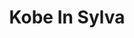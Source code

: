 ---
layout: place
title: "Kobe In Sylva"
permalink: /north-carolina/sylva/kobe-in-sylva.html
stateAbbr: NC
stateName: North Carolina
cityName: Sylva
place_id: ChIJyXqFh9kUWYgR1adIJqrqDRg
photos:
  - name: >-
      places/ChIJyXqFh9kUWYgR1adIJqrqDRg/photos/AeeoHcJf5bokQmEK_-9mOllJYBLm51QpAC2j6XXmrTuSoWC7tEFBK0BKzS6HU-s8wViV9oHwOQ97TQNEJDwJwx7UQQIZ8tJNBR9LUMajP-PxmtWmTzE3Oqj4oWZmYZjeizCDtemgF4WL-z6oPHp00oB8YcJfT6nRfjUb1gJqnPfNIqlnxVNP_USdGRW9qUYlyxtTyN3Y4Hvfi5J-15gBlUB60t91bqizqmy5RsI-ZKcgS5jbcV7DGiEXGlpciEF0GScuDRr2aNvR2ELx5bNXoooSKQZsR6sDZxxZcV4RQ_vbroiIThOAwbvNcz6ybT1Ws8Rg7UwOzABIcXPmDYBHUlu9jxgyNmSdftEY66gdjm_ksv0Wd-LYTDeSIjq9LnyB9_qYPwgquXgd_GbBrbU1dnzx2Hw_NkIE-8SdZTTeT1hgLcizKu_Z
    widthPx: 3024
    heightPx: 4032
    authorAttributions:
      - displayName: L C
        uri: https://maps.google.com/maps/contrib/106840608904163805483
        photoUri: >-
          https://lh3.googleusercontent.com/a/ACg8ocIf-jrD9AXrzHCJK_Tx6Y1lqJ7XgBMdCgPHKk3P9hOZI0lODA=s100-p-k-no-mo
    flagContentUri: >-
      https://www.google.com/local/imagery/report/?cb_client=maps_api_places.places_api&image_key=!1e10!2sCIHM0ogKEICAgIC50bO6zgE&hl=en-US
    googleMapsUri: >-
      https://www.google.com/maps/place//data=!3m4!1e2!3m2!1sCIHM0ogKEICAgIC50bO6zgE!2e10!4m2!3m1!1s0x885914d987857ac9:0x180deaaa2648a7d5
  - name: >-
      places/ChIJyXqFh9kUWYgR1adIJqrqDRg/photos/AeeoHcLliT_nzkm3M1W-5hYqcRHiJhDj785R_fE34i4Dse806xT5zT7QHtLfvr1ZCeUwzX376OrcHqc8sAGKKdayQhh3bkPFdo9CaIpkJ21RuSLqiZ46G5Tar-tbyAGISJUv6c5JEUPjdNR7TCWOHHbrWHxxrtsMOdLTkhLv-F_QXJ63e_NV9ICzzQim2l8D0D8AAzgtee2qtysQlKoYjBHcLp_ZJbPcfEtXIfBdKNK-Nuw0u3h-ndoFcZblXKYU2XrTqTo8bcw9q8VxFTe5VyOvhrhXC_Hk7Bmz_e0kTjZVxwjRrj8Ycth7wUDVi7gvjFGV-Pa6a4x5s8RRmgDX9eMzwTJ7U2I2nWqkShEm-LFii5YRQe5HVc5JuCQRf2QNWZ9EeGf5cP-iZBv4xNwRQSa2GulQpTspkWSu-xZftyIhvJTALJQ4
    widthPx: 2992
    heightPx: 2992
    authorAttributions:
      - displayName: Carolina Wren
        uri: https://maps.google.com/maps/contrib/110454873926064609932
        photoUri: >-
          https://lh3.googleusercontent.com/a-/ALV-UjX3RnmsGKgeDIi1RD0galQCc2OhCqMAmuZpx2lUnwSLUZZ5WbwQ=s100-p-k-no-mo
    flagContentUri: >-
      https://www.google.com/local/imagery/report/?cb_client=maps_api_places.places_api&image_key=!1e10!2sCIHM0ogKEICAgIDr0_-U6wE&hl=en-US
    googleMapsUri: >-
      https://www.google.com/maps/place//data=!3m4!1e2!3m2!1sCIHM0ogKEICAgIDr0_-U6wE!2e10!4m2!3m1!1s0x885914d987857ac9:0x180deaaa2648a7d5
  - name: >-
      places/ChIJyXqFh9kUWYgR1adIJqrqDRg/photos/AeeoHcKsyinLNTOntOptcU8gGFYpPrvgpaz6fL2dthXuPm9tfIs8FCG9Yf6dPvV_KBgWy9CGzQMBP38iM0GtrYgvP2t4rzDI4tCdyvdzO8PeEbhd9KFcDS5vjhNyZMr2t9Hbv4DedTqTYqEV7dIA7vIrZn8bq1J2-ZhV5XCAmj7ck8ZfeMdGYMeSxfEkmKAOAfreuHlsNppkpPPpOwjahDyqMJLCzMc-0n_j-iMP1aOUxYwA_lSuIO5pEjLH2yOFBLmo64s4P8jrDOijv0uXwyy-7Jzc-UoG-JYv6N4K4lJfSWpqDr2JhCc-oMoNHEflTycSPlEzGCIZvmFHIfNJ7qyZhnCZWm3Eq8tWNYjTmwtWEpxcYMEegI-84BgiMh7pvWXG1_cBRtsmQ9EDygZ3gkXaWmua3GnqvEeQHlVp9HCxPsT_Og
    widthPx: 3024
    heightPx: 3024
    authorAttributions:
      - displayName: Melinda Russek
        uri: https://maps.google.com/maps/contrib/107983370411696368436
        photoUri: >-
          https://lh3.googleusercontent.com/a-/ALV-UjVad3m6kWKtuLAiAIQwwXu7YGnZ53VCWQHtUg78e2rBifbl9N2n=s100-p-k-no-mo
    flagContentUri: >-
      https://www.google.com/local/imagery/report/?cb_client=maps_api_places.places_api&image_key=!1e10!2sCIHM0ogKEICAgID6_Kv4Cw&hl=en-US
    googleMapsUri: >-
      https://www.google.com/maps/place//data=!3m4!1e2!3m2!1sCIHM0ogKEICAgID6_Kv4Cw!2e10!4m2!3m1!1s0x885914d987857ac9:0x180deaaa2648a7d5
  - name: >-
      places/ChIJyXqFh9kUWYgR1adIJqrqDRg/photos/AeeoHcI3AdcNVlHNRhnZpOkn1dsqrJ-ny5eK_KQOiVVAqYlWgIg2SQ8Iq4HHlJnic7CZN0skPeyOtvV1-mB2kduI9nP4dY3C7dBhEkxI6KxO7CAYfcNR_KZXo98lAoq3LyvhBkh8ilkvnPVGeu_zmGz1aXiW2UYTcKsghA9qf46pdRV-hQzwewK_5ZbPJ0zCMiUEtnQBvyPiHOWG5DTnAyrblOp0bNxj9UvuSQ6xhi3K3X4FyF6o-FLa4GDY3HrJDCWObAtBtkxWIQCIO68t2xpcVXmt4luKl_LILiEgBpeHcEmeuqJ3H3URElXGHVD11P4f-yp8T5C_GZ9-oxZrSlqTkxGpvEof4l4FuV9mJCzQoqd4ySr_aJwZoTmMSDm39VaE9blnin6suqkpw93AuDxTDJUqtMiVJWWLx3JYBBlIOecFFMA
    widthPx: 4032
    heightPx: 3024
    authorAttributions:
      - displayName: Itali Flowers
        uri: https://maps.google.com/maps/contrib/101656615258813575760
        photoUri: >-
          https://lh3.googleusercontent.com/a-/ALV-UjXEOl8Uu6Py5N3IMZ4Jmwi_LL1phxKlBYeDpthLPBvm0MRBg3JT=s100-p-k-no-mo
    flagContentUri: >-
      https://www.google.com/local/imagery/report/?cb_client=maps_api_places.places_api&image_key=!1e10!2sCIHM0ogKEICAgICuvKuE9QE&hl=en-US
    googleMapsUri: >-
      https://www.google.com/maps/place//data=!3m4!1e2!3m2!1sCIHM0ogKEICAgICuvKuE9QE!2e10!4m2!3m1!1s0x885914d987857ac9:0x180deaaa2648a7d5
  - name: >-
      places/ChIJyXqFh9kUWYgR1adIJqrqDRg/photos/AeeoHcL4zojKM1S8lbQB0kBkwOHcCiERuCHcPQ9TXQpLz1lrmX9bWpoth2y6VMR1q0HZGi1IW8krsn1w6-o-8OBWF0G1LtOcls5Gfuo2yGzCAK5sndgn6SAk8fVIymUPApe9PoIMwZYYzi9GxVme2t_DmWB1C8nxtGYfmlVI2PyjwoWKb0T7q4gfJ9dctxOOk40toM69ZMHHg80njJpX99HCGa_doMmLOWLTs3Kr87Q2N-3tu3JoOC0EmXreGSE7FOtlNULtadS9HZGYNZB0Zx1IaJCUEcibVFTb-gF77ykSEAWZLvPXXkKq9grakyv4g5948wr0Ng4ZJ1OO1nRIHH2KlZcge3oFCYD_y5AnDb2K7EkJtnyN3zHKdhu48zMF22roNTfYrXRszxuP1Agp58wZrhVwp_OuZ1tNrpG6vJ-ns5sCzow
    widthPx: 3024
    heightPx: 4032
    authorAttributions:
      - displayName: Matthew Messick
        uri: https://maps.google.com/maps/contrib/100514314017177613838
        photoUri: >-
          https://lh3.googleusercontent.com/a-/ALV-UjXHuN8TQsKyLrIPie0l9igpYMX97hl333hP2Hux_qlGrxUoDLM=s100-p-k-no-mo
    flagContentUri: >-
      https://www.google.com/local/imagery/report/?cb_client=maps_api_places.places_api&image_key=!1e10!2sCIHM0ogKEICAgIC_1sKaxAE&hl=en-US
    googleMapsUri: >-
      https://www.google.com/maps/place//data=!3m4!1e2!3m2!1sCIHM0ogKEICAgIC_1sKaxAE!2e10!4m2!3m1!1s0x885914d987857ac9:0x180deaaa2648a7d5
  - name: >-
      places/ChIJyXqFh9kUWYgR1adIJqrqDRg/photos/AeeoHcJb2dq_DdyGg0QmNUyKL9ZtBcLn7-Fmrvf_DMflGxWoEm9s_W93cjfWZpZBZnOjehY7TgsE4biB07OKqIhEokiIHmnzq9p4qLnN3UWHr9Ba_2aeYWJG8Gtu9GBmmffzosde7hljp_e0AJS7yrXYOR4_kluCk4Loktofvu_p-U7s_MUgqoICq0ff6zxsSYV32I9yhpesBkIGistZupSQxdY1oDqOBkxZaTzuhGxn37mOXqlMggrLWrkP90-KGDy7MitT1Ad_VU1lTeyoQbhqZMdz44zQf7fPW9sRNNtATABggQ5JY1gCRghZTSg4DTJVu-FECP9khkMB7oH_X1cHiqWnHmM20DwJzE0o30LsdC-6fNvaZTewtA9CtAGNV_TIbyqC5ULsSUwRyjrZdSU9IywH1OSC_scBGCKE2kIX1s8
    widthPx: 3024
    heightPx: 4032
    authorAttributions:
      - displayName: L C
        uri: https://maps.google.com/maps/contrib/106840608904163805483
        photoUri: >-
          https://lh3.googleusercontent.com/a/ACg8ocIf-jrD9AXrzHCJK_Tx6Y1lqJ7XgBMdCgPHKk3P9hOZI0lODA=s100-p-k-no-mo
    flagContentUri: >-
      https://www.google.com/local/imagery/report/?cb_client=maps_api_places.places_api&image_key=!1e10!2sCIHM0ogKEICAgIC50bO6Lg&hl=en-US
    googleMapsUri: >-
      https://www.google.com/maps/place//data=!3m4!1e2!3m2!1sCIHM0ogKEICAgIC50bO6Lg!2e10!4m2!3m1!1s0x885914d987857ac9:0x180deaaa2648a7d5
  - name: >-
      places/ChIJyXqFh9kUWYgR1adIJqrqDRg/photos/AeeoHcLt0Pzii5zUGjjFg2bAvc-3VNXEOrjHFJLCPAFPsTPfpgHXCIDSkrSjd0vh3HNWlHIhWwyNUuo1FiVtPNvnDkbwEqWpRKn60GM4mIvdOlQcizHDdcCWraf7yVBTjbnS7arWdGXGNDXSSu9YsJdSQPjP4gu5mwBvD9I2trbC59lFSrrhblLP8qoR79Mqw32VWkK7XR6d9gpaP24EKxPWle02HsD4N8f1KBSB0MBfRVHf5yuBNpGw-Yx3Y118kBfn1wUW-jUXiv7_oVUTEtKn8159oYoRr-qaO_bxrFulNO5XtSQZYiZpqLIYqT30d8Ks4FOF3LOtodFA7WD-Iz8T508-c_hj0x_Uzfoo6X3FyHscgdWpw3abrRwdD0ILO1OBFmYFZGvDMZh33yFW6IIXo_4Mrlo1JhbDUqAN9nndofmOgFoZ
    widthPx: 3024
    heightPx: 4032
    authorAttributions:
      - displayName: L C
        uri: https://maps.google.com/maps/contrib/106840608904163805483
        photoUri: >-
          https://lh3.googleusercontent.com/a/ACg8ocIf-jrD9AXrzHCJK_Tx6Y1lqJ7XgBMdCgPHKk3P9hOZI0lODA=s100-p-k-no-mo
    flagContentUri: >-
      https://www.google.com/local/imagery/report/?cb_client=maps_api_places.places_api&image_key=!1e10!2sCIHM0ogKEICAgIC50bO6rgE&hl=en-US
    googleMapsUri: >-
      https://www.google.com/maps/place//data=!3m4!1e2!3m2!1sCIHM0ogKEICAgIC50bO6rgE!2e10!4m2!3m1!1s0x885914d987857ac9:0x180deaaa2648a7d5
  - name: >-
      places/ChIJyXqFh9kUWYgR1adIJqrqDRg/photos/AeeoHcJs5mfrAwMQJZBf3xKHr-uJQM5vdrS_-IrGkMSqjTu7ACawqPMCcLSW-eqjjB8dlMIvdX7A0doctmd3AIEZcz_753F5OGRWM6nNpvNOHxOR4E-9gx0kgAHC-IqjOkj6qmc8cZ1wu1I1U2HiGh3C3853lwt5sP5reFEVblCg1wI_SNlNSJXD2nYit8mFhXK5fSeHodfUv7GOagTnQAH6cDPWbEgPYpbkEsVkNyDXuaK9flkRDmnnTovQrkH_6H9IDUaia8grvwXyhDfn4tfpJL0CSqDUFiKVNx96wWSvO88KqpZU-R7mFa_KsT5yRWI2LKIVV0XM9Ha_9_EdeH4nUDG-ronzhix-E5bD5gVM1RgNEYoWvGnHqjv4RLuZOf4GJeE1A6xaYQKs39mZoISaHPuxsRzbeagvynXpglZOZ3DIfwN4
    widthPx: 3024
    heightPx: 4032
    authorAttributions:
      - displayName: Zia Spottz
        uri: https://maps.google.com/maps/contrib/106619003296362063813
        photoUri: >-
          https://lh3.googleusercontent.com/a-/ALV-UjW8YGrWU-s-uuw_JgArv7MqyMsE1xO0YG8npElclcJS7txzupOc=s100-p-k-no-mo
    flagContentUri: >-
      https://www.google.com/local/imagery/report/?cb_client=maps_api_places.places_api&image_key=!1e10!2sCIHM0ogKEICAgID0q8aEsAE&hl=en-US
    googleMapsUri: >-
      https://www.google.com/maps/place//data=!3m4!1e2!3m2!1sCIHM0ogKEICAgID0q8aEsAE!2e10!4m2!3m1!1s0x885914d987857ac9:0x180deaaa2648a7d5
  - name: >-
      places/ChIJyXqFh9kUWYgR1adIJqrqDRg/photos/AeeoHcJd5HtWWIhH20jEmGQ1DXzJROpKYseFoy4eF2dccvV--U6cgPZZVW6vt6GrbbNZxqANT09qq_trxOLnwBCLckE0a7fzIVatEicDxiT3q4W_GPm6KnUlCNy1xMb6JYmjEOINmvdDZ6g_YNbgnm9bO6B-qzU3rgnswrfI9o58ohpuH8786gLY-AK_nz2zXxK4UHo4qKVe2RfT5Yabm7l7DDJFQOOD3aUm4Mugew1G_lb4Buk3hwKl9iaUpiqsLxNwzYEZ1vyUeNYgl0JVu-SGuWbHc0D2HHT6DbDv_einl63jEBUMmxVG5IAC_YJnPU5Ial1EYX4jInMI9oYmIl0PUCYa4m5VtEvGGaNG-RYGRjYzbHUdntOrB5HQKASy15_RC6Zr9iDNOaXdS5kWfcl7XEaoSth7jPQ1Rjq0Hm_wMKMdh5Vn
    widthPx: 3024
    heightPx: 4032
    authorAttributions:
      - displayName: Zia Spottz
        uri: https://maps.google.com/maps/contrib/106619003296362063813
        photoUri: >-
          https://lh3.googleusercontent.com/a-/ALV-UjW8YGrWU-s-uuw_JgArv7MqyMsE1xO0YG8npElclcJS7txzupOc=s100-p-k-no-mo
    flagContentUri: >-
      https://www.google.com/local/imagery/report/?cb_client=maps_api_places.places_api&image_key=!1e10!2sCIHM0ogKEICAgID0q-b15QE&hl=en-US
    googleMapsUri: >-
      https://www.google.com/maps/place//data=!3m4!1e2!3m2!1sCIHM0ogKEICAgID0q-b15QE!2e10!4m2!3m1!1s0x885914d987857ac9:0x180deaaa2648a7d5
  - name: >-
      places/ChIJyXqFh9kUWYgR1adIJqrqDRg/photos/AeeoHcLdWM0x4v79L-WI_PDUCEvqNL8TdblHviSQKpje6blL3HqxAqwel9uCgQMDJuYY96X9eK2wyh2wveRhf9imcAOy2Zkwyp4OTeOSOb58BdnOYzlUF6zxDTrWykyAhx2768F2BeH3B7golQC3YN-hSR09jEi68AUN-sJ638SwOaFETrvPpGGBgMVFNGtpqCx9qjcOFxDGbKgRjJZGDUCg9Eg7GsKAjNwS_TOrLUKXsXvIxxYymcjJbiO2r0JT-CCTHzS2pHFI2Hem98Fl2DOe3ZKVbclobpP2Du1TbCZIR8oqwEWvb0IzVHTBi8H_O_oZCv0hLnvu3bTMomysHVtG0NjYXydduXcUPHHHbayQzwDhTCEwgoA4GMvEYRTqWQgUH9AvSBnZIbRfiMTmrreQ8dX0aqi0Hj2Ny_Mys8d5DAe2DoB6
    widthPx: 4032
    heightPx: 3024
    authorAttributions:
      - displayName: Zia Spottz
        uri: https://maps.google.com/maps/contrib/106619003296362063813
        photoUri: >-
          https://lh3.googleusercontent.com/a-/ALV-UjW8YGrWU-s-uuw_JgArv7MqyMsE1xO0YG8npElclcJS7txzupOc=s100-p-k-no-mo
    flagContentUri: >-
      https://www.google.com/local/imagery/report/?cb_client=maps_api_places.places_api&image_key=!1e10!2sCIHM0ogKEICAgID0q7ru7AE&hl=en-US
    googleMapsUri: >-
      https://www.google.com/maps/place//data=!3m4!1e2!3m2!1sCIHM0ogKEICAgID0q7ru7AE!2e10!4m2!3m1!1s0x885914d987857ac9:0x180deaaa2648a7d5
address: 366 Walmart Plz, Sylva, NC 28779, USA
street: 366 Walmart Plz
city: Sylva
state: NC
zip: '28779'
country: USA
neighborhood: null
latitude: '35.360969'
longitude: '-83.202194'
accessibility_options:
  wheelchairAccessibleParking: true
  wheelchairAccessibleEntrance: true
  wheelchairAccessibleRestroom: true
  wheelchairAccessibleSeating: true
business_status: OPERATIONAL
name: Kobe In Sylva
google_maps_links:
  directionsUri: >-
    https://www.google.com/maps/dir//''/data=!4m7!4m6!1m1!4e2!1m2!1m1!1s0x885914d987857ac9:0x180deaaa2648a7d5!3e0
  placeUri: https://maps.google.com/?cid=1733299448115144661
  writeAReviewUri: >-
    https://www.google.com/maps/place//data=!4m3!3m2!1s0x885914d987857ac9:0x180deaaa2648a7d5!12e1
  reviewsUri: >-
    https://www.google.com/maps/place//data=!4m4!3m3!1s0x885914d987857ac9:0x180deaaa2648a7d5!9m1!1b1
  photosUri: >-
    https://www.google.com/maps/place//data=!4m3!3m2!1s0x885914d987857ac9:0x180deaaa2648a7d5!10e5
primary_type: Japanese Restaurant
opening_hours:
  regular: null
  current: null
secondary_opening_hours:
  regular:
    weekdayDescriptions: null
    type: null
  current:
    weekdayDescriptions: null
    type: null
phone: (828) 586-0999
price_level: PRICE_LEVEL_INEXPENSIVE
price_range: $10 &ndash; $20
rating: '4.3'
rating_count: 855
website: https://zmenu.com/kobe-express-sylva-online-menu/
description: null
reviews: null
parking_options: null
payment_options: null
allow_dogs: null
curbside_pickup: null
delivery: null
dine_in: null
good_for_children: null
good_for_groups: null
good_for_sports: null
live_music: null
menu_for_children: null
outdoor_seating: null
reservable: null
restroom: null
serves_beer: null
serves_breakfast: null
serves_brunch: null
serves_cocktails: null
serves_coffee: null
serves_dinner: null
serves_dessert: null
serves_lunch: null
serves_vegetarian_food: null
serves_wine: null
takeout: null

---